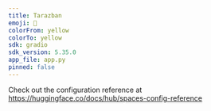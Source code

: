 ```yaml
---
title: Tarazban
emoji: 🚀
colorFrom: yellow
colorTo: yellow
sdk: gradio
sdk_version: 5.35.0
app_file: app.py
pinned: false
---
```


Check out the configuration reference at https://huggingface.co/docs/hub/spaces-config-reference
